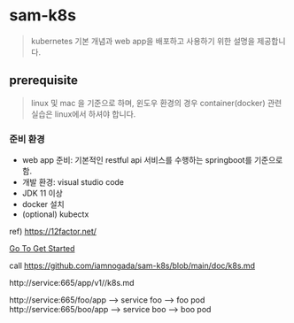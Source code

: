 # sam-k8s

> kubernetes 기본 개념과 web app을 배포하고 사용하기 위한 설명을 제공합니다.


## prerequisite
> linux 및 mac 을 기준으로 하며, 윈도우 환경의 경우
> container(docker) 관련 실습은 linux에서 하셔야 합니다.

### 준비 환경
- web app 준비: 기본적인 restful api 서비스를 수행하는 springboot를 기준으로 함.
- 개발 환경: visual studio code
- JDK 11 이상
- docker 설치
- (optional) kubectx

ref) https://12factor.net/

[Go To Get Started](doc/Readme.md)





call https://github.com/iamnogada/sam-k8s/blob/main/doc/k8s.md

http://service:665/app/v1//k8s.md

http://service:665/foo/app --> service foo --> foo pod
http://service:665/boo/app --> service boo --> boo pod

